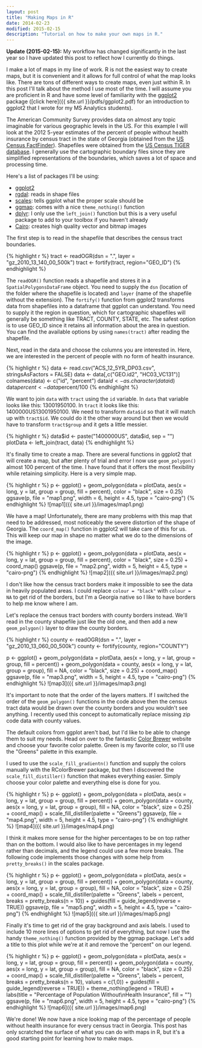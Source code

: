```yaml
---
layout: post
title: "Making Maps in R"
date: 2014-02-23
modified: 2015-02-15
description: "Tutorial on how to make your own maps in R."
---
```


**Update (2015-02-15):** My workflow has changed significantly in the last year so I have updated this post to reflect how I currently do things.

I make a lot of maps in my line of work. R is not the easiest way to create maps, but it is convenient and it allows for full control of what the map looks like. There are tons of different ways to create maps, even just within R. In this post I'll talk about the method I use most of the time.  I will assume you are proficient in R and have some level of familiarity with the [ggplot2](http://www.ggplot2.org/) package ([click here]({{ site.url }}/pdfs/ggplot2.pdf) for an introduction to ggplot2 that I wrote for my MS Analytics students).

<!--break-->

The American Community Survey provides data on almost any topic imaginable for various geographic levels in the US. For this example I will look at the 2012 5-year estimates of the percent of people without health insurance by census tract in the state of Georgia (obtained from the [US Census FactFinder](http://factfinder2.census.gov/)). Shapefiles were obtained from the [US Census TIGER database](http://www.census.gov/geo/maps-data/data/tiger.html). I generally use the cartographic boundary files since they are simplified representations of the boundaries, which saves a lot of space and processing time.

Here's a list of packages I'll be using:

* [ggplot2](http://www.ggplot2.org/)
* [rgdal](http://cran.r-project.org/web/packages/rgdal/index.html): reads in shape files
* [scales](http://cran.r-project.org/web/packages/scales/index.html): tells ggplot what the proper scale should be
* [ggmap](http://cran.r-project.org/web/packages/ggmap/index.html): comes with a nice `theme_nothing()` function
* [dplyr](http://cran.r-project.org/web/packages/dplyr/index.html): I only use the `left_join()` function but this is a very useful package to add to your toolbox if you haven't already
* [Cairo](http://cran.r-project.org/web/packages/Cairo/index.html): creates high quality vector and bitmap images

The first step is to read in the shapefile that describes the census tract boundaries.

{% highlight r %}
tract <- readOGR(dsn = ".", layer = "gz_2010_13_140_00_500k")
tract <- fortify(tract, region="GEO_ID")
{% endhighlight %}

The `readOGR()` function reads a shapefile and stores it in a `SpatialPolygonsDataFrame` object.  You need to supply the `dsn` (location of the folder where the shapefile is located) and `layer` (name of the shapefile without the extension).  The `fortify()` function from ggplot2 transforms data from shapefiles into a dataframe that ggplot can understand. You need to supply it the region in question, which for cartographic shapefiles will generally be something like TRACT, COUNTY, STATE, etc. The safest option is to use GEO_ID since it retains all information about the area in question.  You can find the available options by using `names(tract)` after reading the shapefile.

Next, read in the data and choose the columns you are interested in.  Here, we are interested in the percent of people with no form of health insurance.

{% highlight r %}
data <- read.csv("ACS_12_5YR_DP03.csv", stringsAsFactors = FALSE)
data <- data[,c("GEO.id2", "HC03_VC131")]
colnames(data) <- c("id", "percent")
data$id <- as.character(data$id)
data$percent <- data$percent/100
{% endhighlight %}

We want to join `data` with `tract` using the `id` variable.  In `data` that variable looks like this: 13001950100. In `tract` it looks like this: 1400000US13001950100.  We need to transform `data$id` so that it will match up with `tract$id`.  We could do it the other way around but then we would have to transform `tract$group` and it gets a little messier.

{% highlight r %}
data$id <- paste("1400000US", data$id, sep = "")
plotData <- left_join(tract, data)
{% endhighlight %}

It's finally time to create a map.  There are several functions in ggplot2 that will create a map, but after plenty of trial and error I now use `geom_polygon()` almost 100 percent of the time.  I have found that it offers the most flexibility while retaining simplicity.  Here is a very simple map.

{% highlight r %}
p <- ggplot() +
    geom_polygon(data = plotData, aes(x = long, y = lat, group = group, 
        fill = percent), color = "black", size = 0.25)
ggsave(p, file = "map1.png", width = 6, height = 4.5, type = "cairo-png")
{% endhighlight %}
![map1]({{ site.url }}/images/map1.png)

We have a map! Unfortunately, there are many problems with this map that need to be addressed, most noticeably the severe distortion of the shape of Georgia. The `coord_map()` function in ggplot2 will take care of this for us. This will keep our map in shape no matter what we do to the dimensions of the image.

{% highlight r %}
p <- ggplot() +
    geom_polygon(data = plotData, aes(x = long, y = lat, group = group, 
        fill = percent), color = "black", size = 0.25) +
    coord_map()
ggsave(p, file = "map2.png", width = 5, height = 4.5, type = "cairo-png")
{% endhighlight %}
![map2]({{ site.url }}/images/map2.png)

I don't like how the census tract borders make it impossible to see the data in heavily populated areas. I could replace `colour = "black"` with `colour = NA` to get rid of the borders, but I'm a Georgia native so I like to have borders to help me know where I am.

Let's replace the census tract borders with county borders instead. We'll read in the county shapefile just like the old one, and then add a new `geom_polygon()` layer to draw the county borders.

{% highlight r %}
county <- readOGR(dsn = ".", layer = "gz_2010_13_060_00_500k")
county <- fortify(county, region="COUNTY")

p <- ggplot() +
    geom_polygon(data = plotData, aes(x = long, y = lat, group = group, 
        fill = percent)) +
    geom_polygon(data = county, aes(x = long, y = lat, group = group), 
        fill = NA, color = "black", size = 0.25) +
    coord_map()
ggsave(p, file = "map3.png", width = 5, height = 4.5, type = "cairo-png")
{% endhighlight %}
![map3]({{ site.url }}/images/map3.png)

It's important to note that the order of the layers matters.  If I switched the order of the `geom_polygon()` functions in the code above then the census tract data would be drawn over the county borders and you wouldn't see anything.  I recently used this concept to automatically replace missing zip code data with county values.

The default colors from ggplot aren't bad, but I'd like to be able to change them to suit my needs. Head on over to the fantastic [Color Brewer](http://colorbrewer2.org/) website and choose your favorite color palette. Green is my favorite color, so I'll use the "Greens" palette in this example.

I used to use the `scale_fill_gradientn()` function and supply the colors manually with the RColorBrewer package, but then I discovered the `scale_fill_distiller()` function that makes everything easier.  Simply choose your color palette and everything else is done for you.

{% highlight r %}
p <- ggplot() +
    geom_polygon(data = plotData, aes(x = long, y = lat, group = group, 
        fill = percent)) +
    geom_polygon(data = county, aes(x = long, y = lat, group = group), 
        fill = NA, color = "black", size = 0.25) +
    coord_map() +
    scale_fill_distiller(palette = "Greens")
ggsave(p, file = "map4.png", width = 5, height = 4.5, type = "cairo-png")
{% endhighlight %}
![map4]({{ site.url }}/images/map4.png)

I think it makes more sense for the higher percentages to be on top rather than on the bottom.  I would also like to have percentages in my legend rather than decimals, and the legend could use a few more breaks.  The following code implements those changes with some help from `pretty_breaks()` in the scales package.

{% highlight r %}
p <- ggplot() +
    geom_polygon(data = plotData, aes(x = long, y = lat, group = group, 
        fill = percent)) +
    geom_polygon(data = county, aes(x = long, y = lat, group = group), 
        fill = NA, color = "black", size = 0.25) +
    coord_map() +
    scale_fill_distiller(palette = "Greens", labels = percent, 
        breaks = pretty_breaks(n = 10)) +
    guides(fill = guide_legend(reverse = TRUE))
ggsave(p, file = "map5.png", width = 5, height = 4.5, type = "cairo-png")
{% endhighlight %}
![map5]({{ site.url }}/images/map5.png)

Finally it's time to get rid of the gray background and axis labels.  I used to include 10 more lines of options to get rid of everything, but now I use the handy `theme_nothing()` function provided by the ggmap package.  Let's add a title to this plot while we're at it and remove the "percent" on our legend.

{% highlight r %}
p <- ggplot() +
    geom_polygon(data = plotData, aes(x = long, y = lat, group = group, 
        fill = percent)) +
    geom_polygon(data = county, aes(x = long, y = lat, group = group), 
        fill = NA, color = "black", size = 0.25) +
    coord_map() +
    scale_fill_distiller(palette = "Greens", labels = percent, 
        breaks = pretty_breaks(n = 10), values = c(1,0)) +
    guides(fill = guide_legend(reverse = TRUE)) +
    theme_nothing(legend = TRUE) +
    labs(title = "Percentage of Population Without\nHealth Insurance",
        fill = "")
ggsave(p, file = "map6.png", width = 5, height = 4.5, type = "cairo-png")
{% endhighlight %}
![map6]({{ site.url }}/images/map6.png)

We're done! We now have a nice looking map of the percentage of people without health insurance for every census tract in Georgia.  This post has only scratched the surface of what you can do with maps in R, but it's a good starting point for learning how to make maps.